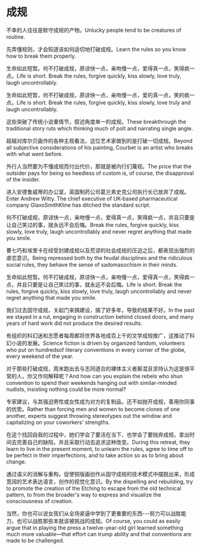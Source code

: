 # 成规

<p><span class="chinese">不幸的人往往是默守成规的产物。</span><span class="english">Unlucky people tend to be creatures of routine.</span></p>

<p><span class="chinese">先弄懂规则，才会知道该如何适切地打破成规。</span><span class="english">Learn the rules so you know how to break them properly.</span></p>

<p><span class="chinese">生命如此短暂。何不打破成规，原谅快一点，亲吻慢一点，爱得真一点，笑得疯一点。</span><span class="english">Life is short. Break the rules, forgive quickly, kiss slowly, love truly, laugh uncontrollably.</span></p>

<p><span class="chinese">生命如此短暂，何不打破成规，原谅快一点，亲吻慢一点，爱的真一点，笑的疯一点。</span><span class="english">Life is short. Break the rules, forgive quickly, kiss slowly, love truly and laugh uncontrollably.</span></p>

<p><span class="chinese">这些突破了传统小说重情节，叙述角度单一的成规。</span><span class="english">These breakthrough the traditional story ruts which thinking much of polt and narrating single angle.</span></p>

<p><span class="chinese">超越对库尔贝画作的各种主观看法，这位艺术家做到的是打破一切成规。</span><span class="english">Beyond all subjective considerations of his painting, Courbet is an artist who breaks with what went before.</span></p>

<p><span class="chinese">外行人当然要为不懂成规而付出代价，那就是被内行们蔑视。</span><span class="english">The price that the outsider pays for being so heedless of custom is, of course, the disapproval of the insider.</span></p>

<p><span class="chinese">进入安德鲁威蒂的办公室，英国制药公司葛兰素史克公司执行长已放弃了成规。</span><span class="english">Enter Andrew Witty. The chief executive of UK-based pharmaceutical company GlaxoSmithKline has ditched the standard script.</span></p>

<p><span class="chinese">何不打破成规，原谅快一点，亲吻慢一点，爱得真一点，笑得疯一点，并且只要是让自己笑过的事，就永远不会后悔。</span><span class="english">Break the rules, forgive quickly, kiss slowly, love truly, laugh uncontrollably and never regret anything that made you smile.</span></p>

<p><span class="chinese">曹七巧和埃里卡在经受封建成规以及荒谬的社会成规的压迫之后，都表现出强烈的虐恋意识。</span><span class="english">Being repressed both by the feudal disciplines and the ridiculous social rules, they behave the sense of sadomasochism in their minds.</span></p>

<p><span class="chinese">生命如此短暂。何不打破成规，原谅快一点，亲吻慢一点，爱得真一点，笑得疯一点，并且只要是让自己笑过的事，就永远不会后悔。</span><span class="english">Life is short. Break the rules, forgive quickly, kiss slowly, love truly, laugh uncontrollably and never regret anything that made you smile.</span></p>

<p><span class="chinese">我们过去固守成规，关起门来搞建设，搞了好多年，导致的结果不好。</span><span class="english">In the past we stayed in a rut, engaging in construction behind closed doors, and many years of hard work did not produce the desired results.</span></p>

<p><span class="chinese">有组织的科幻迷和志愿者每周都将世界各地成百上千的文学成规推广，这推动了科幻小说的发展。</span><span class="english">Science fiction is driven by organized fandom, volunteers who put on hundredsof literary conventions in every corner of the globe, every weekend of the year.</span></p>

<p><span class="chinese">对于那些打破成规，周末跑出去与志同道合的裸体主义者厮混且坚持认为这是很平常的人，你又作何解释呢？</span><span class="english">And how can you explain the rebels who shun convention to spend their weekends hanging out with similar-minded nudists, insisting nothing could be more normal?</span></p>

<p><span class="chinese">专家建议，与其强迫男性或女性成为对方的复制品，还不如抛开成规，善用你同事的优势。</span><span class="english">Rather than forcing men and women to become clones of one another, experts suggest throwing stereotypes out the window and capitalizing on your coworkers' strengths.</span></p>

<p><span class="chinese">在这个找回自我的过程中，她们学会了要活在当下、也学会了要抛弃成规，拿出时间去完善自己的缺陷，并且采取行动去追求这种改变。</span><span class="english">During this retreat, they learn to live in the present moment, to unlearn the rules, agree to time off to be perfect in their imperfections, and to take action so as to bring about change.</span></p>

<p><span class="chinese">通过语义的消解与重构，促使铜版画创作从固守成规的技术模式中摆脱出来，形成宽阔的艺术表达语言，创作的视觉化意识。</span><span class="english">By the dispelling and rebuilding, try to promote the creation of the Etching to escape from the old technical pattern, to from the broader's way to express and visualize the consciousness of creation.</span></p>

<p><span class="chinese">当然，你也可以说女孩们从全场紧逼中学到了更重要的东西---努力可以战胜能力，也可以战胜那些本就该被挑战的成规。</span><span class="english">Of course, you could as easily argue that in playing the press a twelve-year-old girl learned something much more valuable—that effort can trump ability and that conventions are made to be challenged.</span></p>

